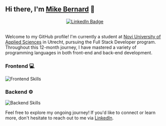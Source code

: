 ## Hi there, I'm [Mike Bernard](https://www.linkedin.com/in/upxero/) 👋

<div align="center">
  <a href="https://www.linkedin.com/in/upxero/">
    <img src="https://img.shields.io/badge/LinkedIn-blue?style=for-the-badge&logo=linkedin&logoColor=white" alt="LinkedIn Badge"/>
  </a>
</div>

<br/>

Welcome to my GitHub profile! I'm currently a student at [Novi University of Applied Sciences](https://www.novi.nl/) in Utrecht, pursuing the Full Stack Developer program. Throughout this 12-month journey, I have mastered a variety of programming languages in both front-end and back-end development.

### Frontend :computer:
![Frontend Skills](https://skillicons.dev/icons?i=vscode,html,css,javascript,react,wordpress,figma)

### Backend :gear:
![Backend Skills](https://skillicons.dev/icons?i=idea,java,spring,postgresql,postman)

Feel free to explore my ongoing journey! If you'd like to connect or learn more, don't hesitate to reach out to me via [LinkedIn](https://www.linkedin.com/in/upxero/).
